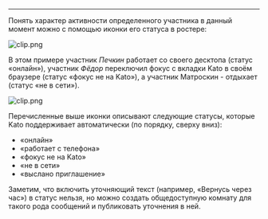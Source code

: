 ***

Понять характер активности определенного участника в данный момент можно с помощью иконки его статуса в ростере:

![clip.png](https://in.kato.im/fb8fbf2468ecaae5e29d53bf6a5329bea0022e2c6a1cc7986c0d776318c71832/clip.png)

В этом примере участник _Печкин_ работает со своего десктопа (статус «онлайн»), участник _Фёдор_ переключил фокус с вкладки Kato в своём браузере (статус «фокус не на Kato»), а участник Матроскин - отдыхает (статус «не в сети»).

![clip.png](https://in.kato.im/7e0e5972d17c4e79e7217216f4e9574aabbaadb5ebc3407a99c47407e100ab3e/clip.png)

Перечисленные выше иконки описывают следующие статусы, которые Kato поддерживает автоматически (по порядку, сверху вниз): 

 - «онлайн»
 - «работает с телефона»
 - «фокус не на Kato»
 - «не в сети»
 - «выслано приглашение»

Заметим, что включить уточняющий текст (например, «Вернусь через час») в статус нельзя, но можно создать общедоступную комнату для такого рода сообщений и публиковать уточнения в ней.
